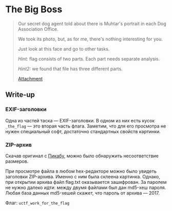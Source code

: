 # The Big Boss

> Our secret dog agent told about there is Muhtar's portrait in each Dog Association Office.
> 
> We took its photo, but, as for me, there's nothing interesting for you.
> 
> Just look at this face and go to other tasks.
> 
> _Hint:_ flag consists of two parts. Each part needs separate analysis.
> 
> _Hint2:_ we found that file has three different parts.
>
> [Attachment](portrait.jpg)

## Write-up

### EXIF-заголовки
Одна из частей таска — EXIF-заголовки. В одном из них есть кусок `_the_flag` — это вторая часть флага.
Заметим, что для его просмотра не нужен специальный софт, достаточно стандартных свойств картинки.

### ZIP-архив
Скачав оригинал с [Пикабу](http://pikabu.ru/story/lokalkhvost_3006923), можно было обнаружить несоответствие размеров.

При просмотре файла в любом hex-редакторе можно было увидеть заголовки ZIP-архива. Именно с ним была склеена картинка.
Однако, при открытии архива файл flag.txt оказывается зашифрован. За паролем не нужно далеко идти: между двумя файлами
был дан md5-хеш пароля. Любая база данных md5-хешей скажет, что пароль от архива — 2017.

Флаг: `uctf_work_for_the_flag`
